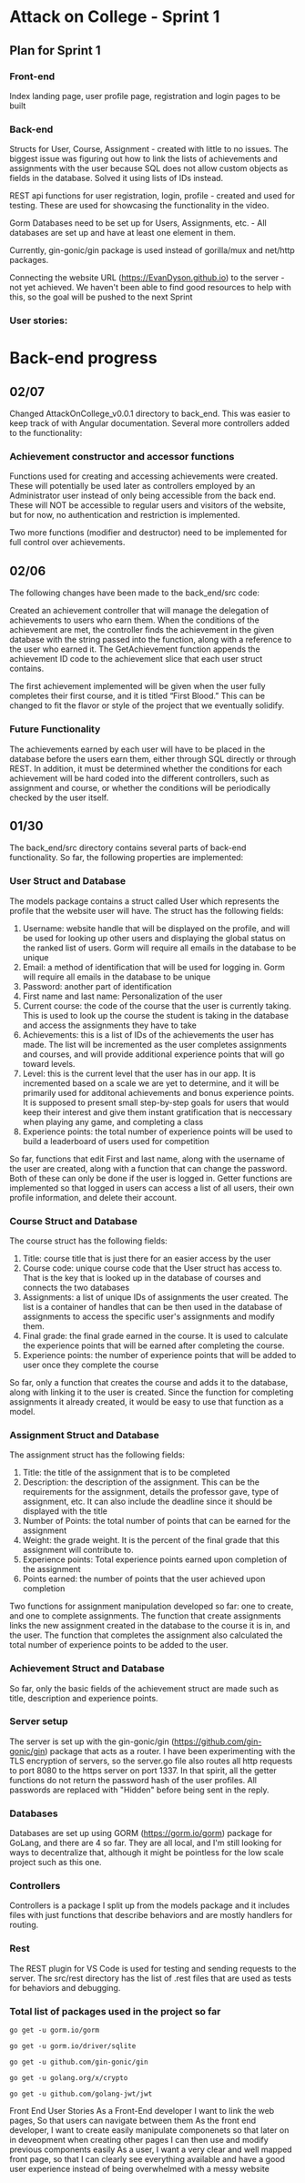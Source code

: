 # Attack on College - Sprint 1

## Plan for Sprint 1

### Front-end 

Index landing page, user profile page, registration and login pages to be built

### Back-end

Structs for User, Course, Assignment - created with little to no issues. The biggest issue was figuring out how to link the lists of achievements and assignments with the user because SQL does not allow custom objects as fields in the database. Solved it using lists of IDs instead.

REST api functions for user registration, login, profile - created and used for testing. These are used for showcasing the functionality in the video.

Gorm Databases need to be set up for Users, Assignments, etc. - All databases are set up and have at least one element in them.

Currently, gin-gonic/gin package is used instead of gorilla/mux and net/http packages.

Connecting the website URL (https://EvanDyson.github.io) to the server - not yet achieved. We haven't been able to find good resources to help with this, so the goal will be pushed to the next Sprint

### User stories:

# Back-end progress

## 02/07

Changed AttackOnCollege_v0.0.1 directory to back_end. This was easier to keep track of with Angular documentation. Several more controllers added to the functionality:

### Achievement constructor and accessor functions

Functions used for creating and accessing achievements were created. These will potentially be used later as controllers employed by an Administrator user instead of only being accessible from the back end. These will NOT be accessible to regular users and visitors of the website, but for now, no authentication and restriction is implemented. 

Two more functions (modifier and destructor) need to be implemented for full control over achievements.

## 02/06

The following changes have been made to the back_end/src code: 

Created an achievement controller that will manage the delegation of achievements to users who earn them. When the conditions of the achievement are met, the controller finds the achievement in the given database with the string passed into the function, along with a reference to the user who earned it. The GetAchievement function appends the achievement ID code to the achievement slice that each user struct contains. 

The first achievement implemented will be given when the user fully completes their first course, and it is titled “First Blood.” This can be changed to fit the flavor or style of the project that we eventually solidify.  

### Future Functionality 

The achievements earned by each user will have to be placed in the database before the users earn them, either through SQL directly or through REST. In addition, it must be determined whether the conditions for each achievement will be hard coded into the different controllers, such as assignment and course, or whether the conditions will be periodically checked by the user itself. 

## 01/30

The back_end/src directory contains several parts of back-end functionality. So far, the following properties are implemented:

### User Struct and Database

The models package contains a struct called User which represents the profile that the website user will have. The struct has the following fields:
1. Username: website handle that will be displayed on the profile, and will be used for looking up other users and displaying the global status on the ranked list of users. Gorm will require all emails in the database to be unique
2. Email: a method of identification that will be used for logging in. Gorm will require all emails in the database to be unique
3. Password: another part of identification
4. First name and last name: Personalization of the user
5. Current course: the code of the course that the user is currently taking. This is used to look up the course the student is taking in the database and access the assignments they have to take
6. Achievements: this is a list of IDs of the achievements the user has made. The list will be incremented as the user completes assignments and courses, and will provide additional experience points that will go toward levels.
7. Level: this is the current level that the user has in our app. It is incremented based on a scale we are yet to determine, and it will be primarily used for additonal achievements and bonus experience points. It is supposed to present small step-by-step goals for users that would keep their interest and give them instant gratification that is neccessary when playing any game, and completing a class
8. Experience points: the total number of experience points will be used to build a leaderboard of users used for competition

So far, functions that edit First and last name, along with the username of the user are created, along with a function that can change the password. Both of these can only be done if the user is logged in. Getter functions are implemented so that logged in users can access a list of all users, their own profile information, and delete their account.

### Course Struct and Database

The course struct has the following fields:
1. Title: course title that is just there for an easier access by the user
2. Course code: unique course code that the User struct has access to. That is the key that is looked up in the database of courses and connects the two databases
3. Assignments: a list of unique IDs of assignments the user created. The list is a container of handles that can be then used in the database of assignments to access the specific user's assignments and modify them.
4. Final grade: the final grade earned in the course. It is used to calculate the experience points that will be earned after completing the course. 
5. Experience points: the number of experience points that will be added to user once they complete the course

So far, only a function that creates the course and adds it to the database, along with linking it to the user is created. Since the function for completing assignments it already created, it would be easy to use that function as a model.

### Assignment Struct and Database

The assignment struct has the following fields:
1. Title: the title of the assignment that is to be completed
2. Description: the description of the assignment. This can be the requirements for the assignment, details the professor gave, type of assignment, etc. It can also include the deadline since it should be displayed with the title
3. Number of Points: the total number of points that can be earned for the assignment
4. Weight: the grade weight. It is the percent of the final grade that this assignment will contribute to.
5. Experience points: Total experience points earned upon completion of the assignment
6. Points earned: the number of points that the user achieved upon completion

Two functions for assignment manipulation developed so far: one to create, and one to complete assignments. The function that create assignments links the new assignment created in the database to the course it is in, and the user. The function that completes the assignment also calculated the total number of experience points to be added to the user.

### Achievement Struct and Database

So far, only the basic fields of the achievement struct are made such as title, description and experience points. 

### Server setup

The server is set up with the gin-gonic/gin (https://github.com/gin-gonic/gin) package that acts as a router. I have been experimenting with the TLS encryption of servers, so the server.go file also routes all http requests to port 8080 to the https server on port 1337. In that spirit, all the getter functions do not return the password hash of the user profiles. All passwords are replaced with "Hidden" before being sent in the reply.

### Databases

Databases are set up using GORM (https://gorm.io/gorm) package for GoLang, and there are 4 so far. They are all local, and I'm still looking for ways to decentralize that, although it might be pointless for the low scale project such as this one.

### Controllers

Controllers is a package I split up from the models package and it includes files with just functions that describe behaviors and are mostly handlers for routing.

### Rest

The REST plugin for VS Code is used for testing and sending requests to the server. The src/rest directory has the list of .rest files that are used as tests for behaviors and debugging. 

### Total list of packages used in the project so far

    go get -u gorm.io/gorm

    go get -u gorm.io/driver/sqlite

    go get -u github.com/gin-gonic/gin

    go get -u golang.org/x/crypto

    go get -u github.com/golang-jwt/jwt
   Front End User Stories
    As a Front-End developer I want to link the web pages, So that users can navigate between them
    As the front end developer, I want to create easily manipulate 
    componenets so that later on in deveopment when creating other pages I can then use and modify previous components easily
    As a user, I want a very clear and well mapped front page, so that I can clearly see everything available and have a good user experience instead of being overwhelmed with a messy website
    
    

